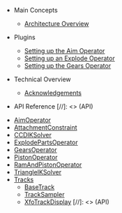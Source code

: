 
- Main Concepts

  * [Architecture Overview](arch-overview.md)


- Plugins
  * [Setting up the Aim Operator](tutorials/setup-aim.md)
  * [Setting up an Explode Operator](tutorials/setup-explode.md)
  * [Setting up the Gears Operator](tutorials/setup-gears.md)

- Technical Overview
  * [Acknowledgements](acknowledgements.md)

- API Reference
[//]: <> (API)
* [AimOperator](api/AimOperator)
* [AttachmentConstraint](api/AttachmentConstraint)
* [CCDIKSolver](api/CCDIKSolver)
* [ExplodePartsOperator](api/ExplodePartsOperator)
* [GearsOperator](api/GearsOperator)
* [PistonOperator](api/PistonOperator)
* [RamAndPistonOperator](api/RamAndPistonOperator)
* [TriangleIKSolver](api/TriangleIKSolver)
* [Tracks](api/Tracks/README)
  * [BaseTrack](api/Tracks/BaseTrack)
  * [TrackSampler](api/Tracks/TrackSampler)
  * [XfoTrackDisplay](api/Tracks/XfoTrackDisplay)
[//]: <> (API)
